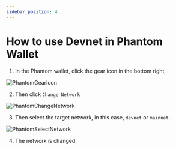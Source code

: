 ```yaml
---
sidebar_position: 4
---
```


# How to use Devnet in Phantom Wallet

1. In the Phantom wallet, click the gear icon in the bottom right,

![PhantomGearIcon](/img/multisig-realm/phantom/gear.png)

2. Then click `Change Network`

![PhantomChangeNetwork](/img/multisig-realm/phantom/change-network.png)

3. Then select the target network, in this case, `devnet` or `mainnet`.

![PhantomSelectNetwork](/img/multisig-realm/phantom/select-network.png)

4. The network is changed.
